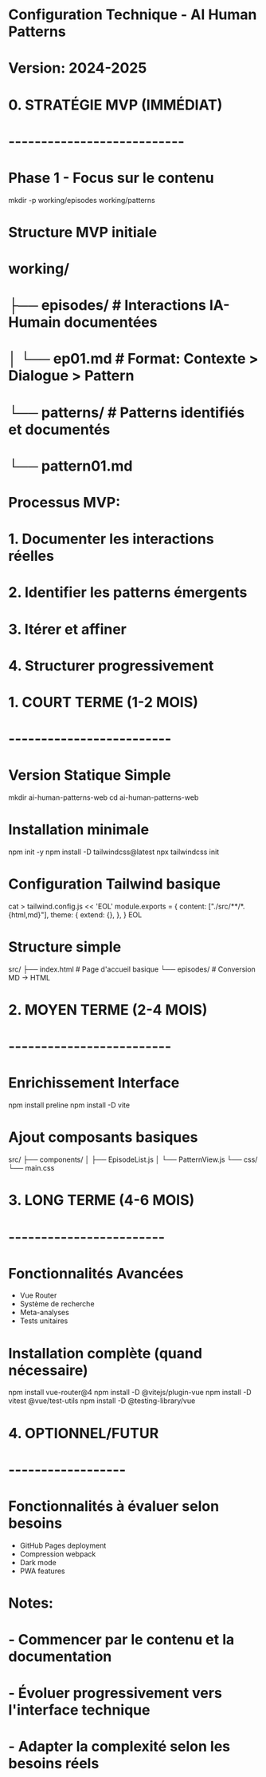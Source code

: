 # Configuration Technique - AI Human Patterns
# Version: 2024-2025

# 0. STRATÉGIE MVP (IMMÉDIAT)
# ---------------------------
# Phase 1 - Focus sur le contenu
mkdir -p working/episodes working/patterns

# Structure MVP initiale
# working/
# ├── episodes/        # Interactions IA-Humain documentées
# │   └── ep01.md     # Format: Contexte > Dialogue > Pattern
# └── patterns/       # Patterns identifiés et documentés
#     └── pattern01.md

# Processus MVP:
# 1. Documenter les interactions réelles
# 2. Identifier les patterns émergents
# 3. Itérer et affiner
# 4. Structurer progressivement

# 1. COURT TERME (1-2 MOIS)
# -------------------------
# Version Statique Simple
mkdir ai-human-patterns-web
cd ai-human-patterns-web

# Installation minimale
npm init -y
npm install -D tailwindcss@latest
npx tailwindcss init

# Configuration Tailwind basique
cat > tailwind.config.js << 'EOL'
module.exports = {
  content: ["./src/**/*.{html,md}"],
  theme: {
    extend: {},
  },
}
EOL

# Structure simple
src/
├── index.html        # Page d'accueil basique
└── episodes/         # Conversion MD -> HTML

# 2. MOYEN TERME (2-4 MOIS)
# -------------------------
# Enrichissement Interface
npm install preline
npm install -D vite

# Ajout composants basiques
src/
├── components/
│   ├── EpisodeList.js
│   └── PatternView.js
└── css/
    └── main.css

# 3. LONG TERME (4-6 MOIS)
# ------------------------
# Fonctionnalités Avancées
- Vue Router
- Système de recherche
- Meta-analyses
- Tests unitaires

# Installation complète (quand nécessaire)
npm install vue-router@4
npm install -D @vitejs/plugin-vue
npm install -D vitest @vue/test-utils
npm install -D @testing-library/vue

# 4. OPTIONNEL/FUTUR
# ------------------
# Fonctionnalités à évaluer selon besoins
- GitHub Pages deployment
- Compression webpack
- Dark mode
- PWA features

# Notes:
# - Commencer par le contenu et la documentation
# - Évoluer progressivement vers l'interface technique
# - Adapter la complexité selon les besoins réels
